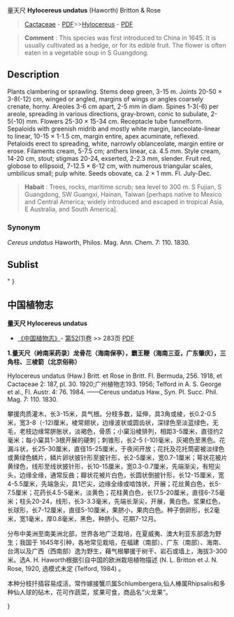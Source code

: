 量天尺 **Hylocereus undatus** (Haworth) Britton & Rose

> [Cactaceae](http://www.iplant.cn/info/Cactaceae?t=foc) - [PDF](http://www.iplant.cn/foc/pdf/Cactaceae.pdf)>>[Hylocereus](http://www.iplant.cn/info/Hylocereus?t=foc) - [PDF](http://www.iplant.cn/foc/pdf/Hylocereus.pdf)

> **Comment** : 
> This species was first introduced to China in 1645. It is usually cultivated as a hedge, or for its edible fruit. The flower is often eaten in a vegetable soup in S Guangdong.

## Description

Plants clambering or sprawling. Stems deep green, 3-15 m. Joints 20-50 × 3-8(-12) cm, winged or angled, margins of wings or angles coarsely crenate, horny. Areoles 3-6 cm apart, 2-5 mm in diam. Spines 1-3(-6) per areole, spreading in various directions, gray-brown, conic to subulate, 2-5(-10) mm. Flowers 25-30 × 15-34 cm. Receptacle tube funnelform. Sepaloids with greenish midrib and mostly white margin, lanceolate-linear to linear, 10-15 × 1-1.5 cm, margin entire, apex acuminate, reflexed. Petaloids erect to spreading, white, narrowly oblanceolate, margin entire or erose. Filaments cream, 5-7.5 cm; anthers linear, ca. 4.5 mm. Style cream, 14-20 cm, stout; stigmas 20-24, exserted, 2-2.3 mm, slender. Fruit red, globose to ellipsoid, 7-12.5 × 6-12 cm, with numerous triangular scales, umbilicus small; pulp white. Seeds obovate, ca. 2 × 1 mm. Fl. July-Dec.

> **Habait** : 
> Trees, rocks, maritime scrub; sea level to 300 m. S Fujian, S Guangdong, SW Guangxi, Hainan, Taiwan [perhaps native to Mexico and Central America; widely introduced and escaped in tropical Asia, E Australia, and South America].

### Synonym
*Cereus undatus* Haworth, Philos. Mag. Ann. Chem. 7: 110. 1830.

## Sublist
"
}
## 中国植物志

**量天尺 Hylocereus undatus**

* [《中国植物志》](http://www.iplant.cn/frps)- [第52(1)卷](http://www.iplant.cn/frps/vol/52(1)) >> 283页 [PDF](http://www.iplant.cn/frps/pdf/52(1)/283.PDF)

**1.量天尺（岭南采药录）龙骨花（海南保亭），霸王鞭（海南三亚，广东肇庆），三角柱、三棱箭（北京俗称）**

Hylocereus undatus (Haw.) Britt. et Rose in Britt. Fl. Bermuda, 256. 1918, et Cactaceae 2: 187, pl. 30. 1920;广州植物志193. 1956; Telford in A. S. George et al., Fl. Austr. 4: 76. 1984. ——Cereus undatus Haw., Syn. Pl. Succ. Phil. Mag. 7: 110. 1830.

攀援肉质灌木，长3-15米，具气根。分枝多数，延伸，具3角或棱，长0.2-0.5米，宽3-8（-12)厘米，棱常翅状，边缘波状或圆齿状，深绿色至淡蓝绿色，无毛，老枝边缘常胼胀状，淡褐色，骨质；小窠沿棱排列，相距3-5厘米，直径约2毫米；每小窠具1-3根开展的硬刺；刺锥形，长2-5 (-10)毫米，灰褐色至黑色。花漏斗状，长25-30厘米，直径15-25厘米，于夜间开放；花托及花托筒密被淡绿色或黄绿色鳞片，鳞片卵状披针形至披针形，长2-5厘米，宽0.7-1厘米；萼状花被片黄绿色，线形至线状披针形，长10-15厘米，宽0.3-0.7厘米，先端渐尖，有短尖头，边缘全缘，通常反曲；瓣状花被片白色，长圆状倒披针形，长12-15厘米，宽4-5.5厘米，先端急尖，具1芒尖，边缘全缘或啮蚀状，开展；花丝黄白色，长5-7.5厘米；花药长4.5-5毫米，淡黄色；花柱黄白色，长17.5-20厘米，直径6-7.5毫米；柱头20-24，线形，长3-3.3毫米，先端长渐尖，开展，黄白色。浆果红色，长球形，长7-12厘米，直径5-10厘米，果脐小，果肉白色。种子倒卵形，长2毫米，宽1毫米，厚0.8毫米，黑色，种脐小。花期7-12月。

分布中美洲至南美洲北部，世界各地广泛栽培，在夏威夷、澳大利亚东部逸为野生；我国于 1645年引种，各地常见栽培，在福建（南部）、广东（南部）、海南、台湾以及广西（西南部）逸为野生，藉气根攀援于树干、岩石或墙上，海拔3-300米。选A. H. Haworth根据引自中国的欧洲栽培植物描述 (N. L. Britton et J. N. Rose, 1920, 选模式未定 (Telford, 1984) 。

本种分枝扦插容易成活，常作嫁接蟹爪属Schlumbergera,仙人棒属Rhipsalis和多种仙人球的砧木，花可作蔬菜，浆果可食，商品名“火龙果”。

}